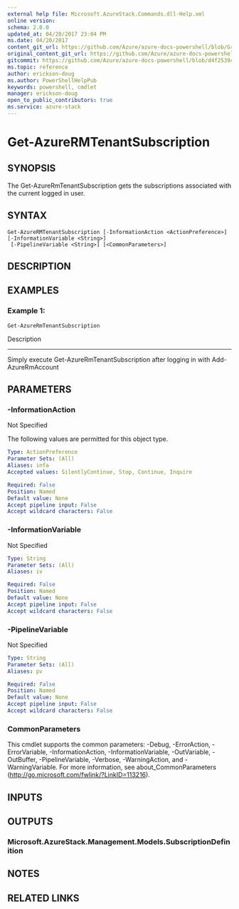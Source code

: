 ```yaml
---
external help file: Microsoft.AzureStack.Commands.dll-Help.xml
online version:
schema: 2.0.0
updated_at: 04/20/2017 23:04 PM
ms.date: 04/20/2017
content_git_url: https://github.com/Azure/azure-docs-powershell/blob/Graham71305/azureps-cmdlets-docs/AzureStack/AzureRM.AzureStackAdmin/v0.10.6/Get-AzureRMTenantSubscription.md
original_content_git_url: https://github.com/Azure/azure-docs-powershell/blob/Graham71305/azureps-cmdlets-docs/AzureStack/AzureRM.AzureStackAdmin/v0.10.6/Get-AzureRMTenantSubscription.md
gitcommit: https://github.com/Azure/azure-docs-powershell/blob/d4f2539c40b2f09416fa3e1d384a0a1f0183fb5e
ms.topic: reference
author: erickson-doug
ms.author: PowerShellHelpPub
keywords: powershell, cmdlet
manager: erickson-doug
open_to_public_contributors: true
ms.service: azure-stack
---
```


# Get-AzureRMTenantSubscription

## SYNOPSIS
The Get-AzureRmTenantSubscription gets the subscriptions associated with the current logged in user.

## SYNTAX

```
Get-AzureRMTenantSubscription [-InformationAction <ActionPreference>] [-InformationVariable <String>]
 [-PipelineVariable <String>] [<CommonParameters>]
```

## DESCRIPTION

## EXAMPLES

### Example 1:
```
Get-AzureRmTenantSubscription
```

Description

-----------

Simply execute Get-AzureRmTenantSubscription after logging in with Add-AzureRmAccount

## PARAMETERS

### -InformationAction
Not Specified

The following values are permitted for this object type.

```yaml
Type: ActionPreference
Parameter Sets: (All)
Aliases: infa
Accepted values: SilentlyContinue, Stop, Continue, Inquire

Required: False
Position: Named
Default value: None
Accept pipeline input: False
Accept wildcard characters: False
```

### -InformationVariable
Not Specified

```yaml
Type: String
Parameter Sets: (All)
Aliases: iv

Required: False
Position: Named
Default value: None
Accept pipeline input: False
Accept wildcard characters: False
```

### -PipelineVariable
Not Specified

```yaml
Type: String
Parameter Sets: (All)
Aliases: pv

Required: False
Position: Named
Default value: None
Accept pipeline input: False
Accept wildcard characters: False
```

### CommonParameters
This cmdlet supports the common parameters: -Debug, -ErrorAction, -ErrorVariable, -InformationAction, -InformationVariable, -OutVariable, -OutBuffer, -PipelineVariable, -Verbose, -WarningAction, and -WarningVariable. For more information, see about_CommonParameters (http://go.microsoft.com/fwlink/?LinkID=113216).

## INPUTS

## OUTPUTS

### Microsoft.AzureStack.Management.Models.SubscriptionDefinition

## NOTES

## RELATED LINKS

